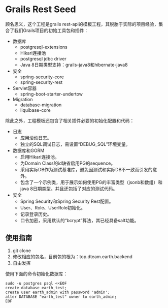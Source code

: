 # Grails Rest Seed

顾名思义，这个工程是grails rest-api的模板工程，其脱胎于实际的项目经验，集合了我们Grails项目的初始工具包和插件：
- 数据库
  - postgresql-extensions
  - Hikari连接池
  - postgresql jdbc driver
  - Java 8日期类型支持：grails-java8和hibernate-java8
- 安全
  - spring-security-core
  - spring-security-rest
- Servlet容器
  - spring-boot-starter-undertow
- Migration
  - database-migration
  - liquibase-core

除此之外，工程模板还包含了相关插件必要的初始化配置和代码：
- 日志
  - 应用滚动日志。
  - 独立的SQL调试日志，需设置“DEBUG_SQL”环境变量。
- 数据库和GORM
  - 启用Hikari连接池。
  - 为Domain Class的id缺省启用PG的sequence。
  - 采用实际DB作为测试基准库，避免因测试和实际DB不一致而引发的意外。
  - 包含了一个示例类，用于展示如何使用PG的丰富类型（jsonb和数组）和java 8日期类型。并且还包括了对应的测试代码。
- 安全
  - Spring Security和Spring Security Rest配置。
  - User、Role、UserRole初始化。
  - 记录登录历史。
  - 口令加密，采用默认的“bcrypt”算法，其已经具备salt功能。

## 使用指南

  1. git clone
  1. 修改相应的包名，目前包的根为：top.dteam.earth.backend
  1. 自由发挥

使用下面的命令初始化数据库：
~~~
sudo -u postgres psql <<EOF
create database earth_test;
create user earth_admin with password 'admin';
alter DATABASE "earth_test" owner to earth_admin;
EOF
~~~